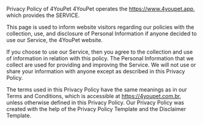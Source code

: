 Privacy Policy of 4YouPet
4YouPet operates the https://www.4youpet.app, which provides the SERVICE.

This page is used to inform website visitors regarding our policies with the collection, use, and disclosure of Personal Information if anyone decided to use our Service, the 4YouPet website.

If you choose to use our Service, then you agree to the collection and use of information in relation with this policy. The Personal Information that we collect are used for providing and improving the Service. We will not use or share your information with anyone except as described in this Privacy Policy.

The terms used in this Privacy Policy have the same meanings as in our Terms and Conditions, which is accessible at https://4youpet.com.br, unless otherwise defined in this Privacy Policy. Our Privacy Policy was created with the help of the Privacy Policy Template and the Disclaimer Template.
